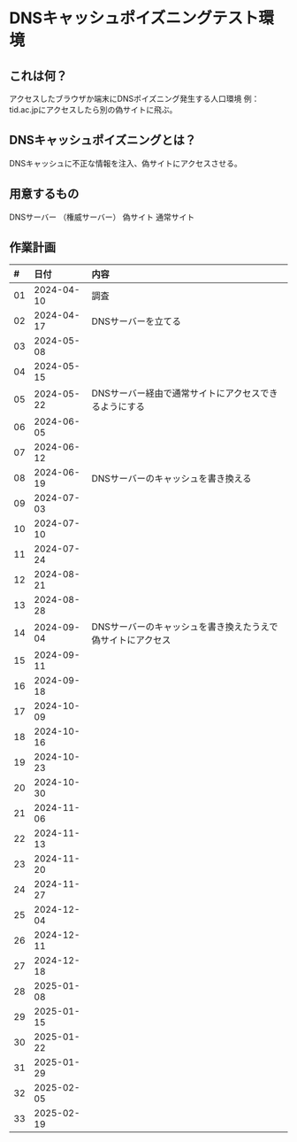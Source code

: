 # DNSキャッシュポイズニングテスト環境

## これは何？

アクセスしたブラウザか端末にDNSポイズニング発生する人口環境
例：tid.ac.jpにアクセスしたら別の偽サイトに飛ぶ。

## DNSキャッシュポイズニングとは？

DNSキャッシュに不正な情報を注入、偽サイトにアクセスさせる。

## 用意するもの

DNSサーバー
（権威サーバー）
偽サイト
通常サイト

## 作業計画

|#    | 日付        |内容 |
|:--- |:---         |:---|
|01   |2024-04-10   |調査|
|02   |2024-04-17   |DNSサーバーを立てる|
|03   |2024-05-08   ||
|04   |2024-05-15   ||
|05   |2024-05-22   |DNSサーバー経由で通常サイトにアクセスできるようにする|
|06   |2024-06-05   ||
|07   |2024-06-12   ||
|08   |2024-06-19   |DNSサーバーのキャッシュを書き換える|
|09   |2024-07-03   ||
|10   |2024-07-10   ||
|11   |2024-07-24   ||
|12   |2024-08-21   ||
|13   |2024-08-28   ||
|14   |2024-09-04   |DNSサーバーのキャッシュを書き換えたうえで偽サイトにアクセス|
|15   |2024-09-11   ||
|16   |2024-09-18   ||
|17   |2024-10-09   ||
|18   |2024-10-16   ||
|19   |2024-10-23   ||
|20   |2024-10-30   ||
|21   |2024-11-06   ||
|22   |2024-11-13   ||
|23   |2024-11-20   ||
|24   |2024-11-27   ||
|25   |2024-12-04   ||
|26   |2024-12-11   ||
|27   |2024-12-18   ||
|28   |2025-01-08   ||
|29   |2025-01-15   ||
|30   |2025-01-22   ||
|31   |2025-01-29   ||
|32   |2025-02-05   ||
|33   |2025-02-19   ||




